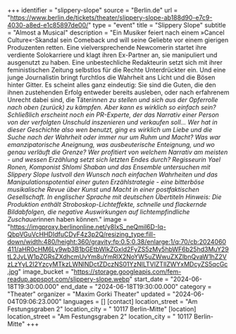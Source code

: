 +++
identifier = "slippery-slope"
source = "Berlin.de"
url = "https://www.berlin.de/tickets/theater/slippery-slope-ab188d90-e7c9-4030-a8ed-e1c85897de00/"
type = "event"
title = "Slippery Slope"
subtitle = "Almost a Musical"
description = "Ein Musiker feiert nach einem »Cancel Culture«-Skandal sein Comeback und will seine Geliebte vor einem gierigen Produzenten retten.
Eine vielversprechende Newcomerin startet ihre verdiente Solokarriere und klagt ihren Ex-Partner an, sie manipuliert und ausgenutzt zu haben. Eine unbestechliche Redakteurin setzt sich mit ihrer feministischen Zeitung selbstlos für die Rechte Unterdrückter ein. Und eine junge Journalistin bringt furchtlos die Wahrheit ans Licht und die Bösen hinter Gitter.
Es scheint alles ganz eindeutig: Sie sind die Guten, die den ihnen zustehenden Erfolg entweder bereits ausleben, oder nach erfahrenem Unrecht dabei sind, die Täter*innen zu stellen und sich aus der Opferrolle nach oben (zurück) zu kämpfen. Aber kann es wirklich so einfach sein? Schließlich erscheint noch ein PR-Experte, der das Narrativ einer Person von der verfolgten Unschuld inszenieren und verkaufen soll...
Wer hat in dieser Geschichte also wen benutzt, ging es wirklich um Liebe und die Suche nach der Wahrheit oder immer nur um Ruhm und Macht? Was war emanzipatorische Aneignung, was ausbeuterische Enteignung, und wo genau verläuft die Grenze? Wer profitiert von welchem Narrativ am meisten - und wessen Erzählung setzt sich letzten Endes durch?
Regisseurin Yael Ronen, Komponist Shlomi Shaban und das Ensemble untersuchen mit Slippery Slope lustvoll den Wunsch nach einfachen Wahrheiten und das Manipulationspotential einer guten Erzählstrategie - eine bitterböse musikalische Revue über Kunst und Macht in einer postfaktischen Gesellschaft.
In englischer Sprache mit deutschen Übertiteln
Hinweis: Die Produktion enthält Stroboskop-Lichteffekte, schnelle und flackernde Bildabfolgen, die negative Auswirkungen auf lichtempfindliche Zuschauer*innen haben können."
image = "https://imgproxy.berlinonline.net/y8IxS_neQmil6D-Iq-QbpVGuVcHHDIdfuCDyF4z3p2Q/resizing_type:fill-down/width:480/height:360/gravity:fp:0.5:0.38/enlarge:1/q:70/cb:2024060411/aHR0cHM6Ly9wb3B1bGEtbWlkZGxld2FyZS5zMy5hbWF6b25hd3MuY29tL2JvLW1pZGRsZXdhcmUvYm8uYmRlX2NoYW5uZWwuZXZlbnQvaW1hZ2VzLzYyL2I2YzcyMTkzLWNlNDctZDczNS01YzNlLTVlZTllZWYxMDcyZS5qcGc.jpg"
image_bucket = "https://storage.googleapis.com/fem-readup.appspot.com/slippery-slope.webp"
start_date = "2024-06-18T19:30:00.000"
end_date = "2024-06-18T19:30:00.000"
category = "Theater"
organizer = "Maxim Gorki Theater"
updated = "2024-06-04T09:06:23.000"
languages = []
[contact]
location_street = "Am Festungsgraben 2"
location_city = " 10117 Berlin-Mitte"
[location]
location_street = "Am Festungsgraben 2"
location_city = " 10117 Berlin-Mitte"
+++